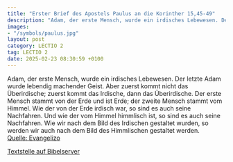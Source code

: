 ```yaml
---
title: "Erster Brief des Apostels Paulus an die Korinther 15,45-49"
description: "Adam, der erste Mensch, wurde ein irdisches Lebewesen. Der letzte Adam wurde lebendig machender Geist. Aber zuerst kommt nicht das Überirdische; zuerst kommt das Irdische, dann das Überirdische. Der erste Mensch stammt von der Erde und ist Erde; der zweite Mensch stammt vom Himme...."
images:
- "/symbols/paulus.jpg"
layout: post
category: LECTIO 2
tag: LECTIO 2
date: 2025-02-23 08:30:59 +0100
---
```

Adam, der erste Mensch, wurde ein irdisches Lebewesen. Der letzte Adam wurde lebendig machender Geist.
Aber zuerst kommt nicht das Überirdische; zuerst kommt das Irdische, dann das Überirdische.
Der erste Mensch stammt von der Erde und ist Erde; der zweite Mensch stammt vom Himmel.<!--more-->
Wie der von der Erde irdisch war, so sind es auch seine Nachfahren. Und wie der vom Himmel himmlisch ist, so sind es auch seine Nachfahren.
Wie wir nach dem Bild des Irdischen gestaltet wurden, so werden wir auch nach dem Bild des Himmlischen gestaltet werden.<br>
[Quelle: Evangelizo](https://evangeliumtagfuertag.org/DE/gospel)

[Textstelle auf Bibelserver](https://www.bibleserver.com/EU/1.Korinther15,45-49)
